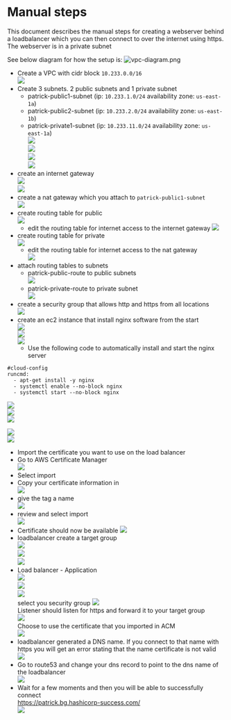 # Manual steps

This document describes the manual steps for creating a webserver behind a loadbalancer which you can then connect to over the internet using https. The webserver is in a private subnet

See below diagram for how the setup is:
![vpc-diagram.png](vpc-diagram.png)




- Create a VPC with cidr block ```10.233.0.0/16```  
![](media/2021-12-08-13-51-43.png)  
- Create 3 subnets. 2 public subnets and 1 private subnet
    - patrick-public1-subnet (ip: ```10.233.1.0/24``` availability zone: ```us-east-1a```)  
    - patrick-public2-subnet (ip: ```10.233.2.0/24``` availability zone: ```us-east-1b```)  
    - patrick-private1-subnet (ip: ```10.233.11.0/24``` availability zone: ```us-east-1a```)  
![](media/2021-12-08-14-05-39.png)  
![](media/2021-12-08-14-05-55.png)  
![](media/2021-12-08-14-06-08.png)  
![](media/2021-12-08-14-06-23.png)  
- create an internet gateway  
![](media/2021-12-08-14-07-45.png)    
![](media/2021-12-08-14-08-09.png)  
- create a nat gateway which you attach to ```patrick-public1-subnet```   
![](media/2021-12-08-15-20-55.png)  
- create routing table for public  
![](media/2021-12-08-14-10-55.png)  
   - edit the routing table for internet access to the internet gateway
   ![](media/2021-12-08-14-12-18.png)  
- create routing table for private  
   ![](media/2021-12-08-14-13-32.png)  
   - edit the routing table for internet access to the nat gateway  
   ![](media/2021-12-08-14-14-41.png)   
- attach routing tables to subnets  
    - patrick-public-route to public subnets      
    ![](media/2021-12-08-14-16-18.png)      
    - patrick-private-route to private subnet   
     ![](media/2021-12-08-14-17-53.png)    
- create a security group that allows http and https from all locations    
![](media/2021-12-08-14-20-11.png)    
- create an ec2 instance that install nginx software from the start  
![](media/2021-12-08-14-21-49.png)      
![](media/2021-12-08-14-22-07.png)    
![](media/2021-12-08-14-24-34.png)    
    - Use the following code to automatically install and start the nginx server
```
#cloud-config
runcmd:
  - apt-get install -y nginx
  - systemctl enable --no-block nginx 
  - systemctl start --no-block nginx 
````
![](media/2021-12-08-14-25-06.png)    
![](media/2021-12-08-14-25-55.png)    
![](media/2021-12-08-14-26-09.png)    

![](media/2021-12-08-14-26-32.png)    
![](media/2021-12-08-14-27-07.png)  
- Import the certificate you want to use on the load balancer
- Go to AWS Certificate Manager  
![](media/2022-04-05-11-37-10.png)  
- Select import
- Copy your certificate information in   
![](media/2022-04-05-11-38-27.png)  
- give the tag a name  
![](media/2022-04-05-11-39-00.png)  
- review and select import  
![](media/2022-04-05-11-39-23.png)  
- Certificate should now be available
![](media/2022-04-05-11-39-57.png)  
- loadbalancer create a target group  
![](media/2021-12-08-14-32-27.png)    
![](media/2021-12-08-14-31-55.png)    
![](media/2021-12-08-14-33-05.png)    
- Load balancer - Application  
![](media/2021-12-08-14-29-33.png)    
![](media/2021-12-08-14-30-02.png)    
![](media/2022-04-05-11-47-17.png)  
select you security group
![](media/2022-04-05-11-47-33.png)  
Listener should listen for https and forward it to your target group    
![](media/2022-04-05-11-49-15.png)  
Choose to use the certificate that you imported in ACM  
![](media/2022-04-05-11-49-44.png)  
- loadbalancer generated a DNS name. If you connect to that name with https you will get an error stating that the name certificate is not valid  
![](media/2022-04-05-11-54-10.png)  
- Go to route53 and change your dns record to point to the dns name of the loadbalancer    
![](media/2022-04-05-11-55-20.png)  
- Wait for a few moments and then you will be able to successfully connect    
https://patrick.bg.hashicorp-success.com/  
![](media/2022-04-05-12-03-52.png)   






